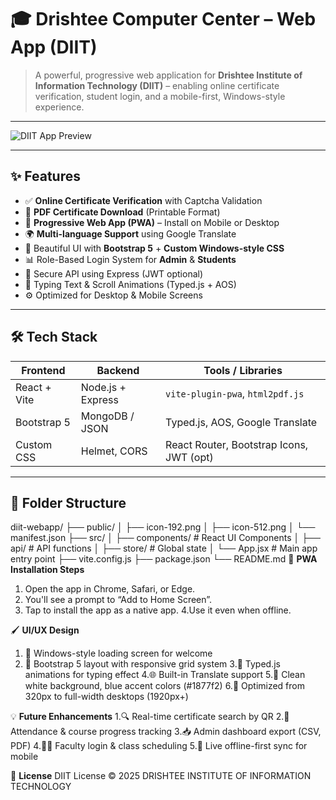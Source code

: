 # 🎓 Drishtee Computer Center – Web App (DIIT)

> A powerful, progressive web application for **Drishtee Institute of Information Technology (DIIT)** – enabling online certificate verification, student login, and a mobile-first, Windows-style experience.

---

![DIIT App Preview](https://github.com/user-attachments/assets/1e5ba55e-9a04-488b-bd00-7804b5a25491)

---

## ✨ **Features**

- ✅ **Online Certificate Verification** with Captcha Validation
- 🧾 **PDF Certificate Download** (Printable Format)
- 📲 **Progressive Web App (PWA)** – Install on Mobile or Desktop
- 🌍 **Multi-language Support** using Google Translate
- 🎨 Beautiful UI with **Bootstrap 5** + **Custom Windows-style CSS**
- 📊 Role-Based Login System for **Admin** & **Students**
- 🔐 Secure API using Express (JWT optional)
- 💬 Typing Text & Scroll Animations (Typed.js + AOS)
- ⚙️ Optimized for Desktop & Mobile Screens

---

## 🛠️ **Tech Stack**

| Frontend        | Backend           | Tools / Libraries                        |
|-----------------|-------------------|------------------------------------------|
| React + Vite    | Node.js + Express | `vite-plugin-pwa`, `html2pdf.js`         |
| Bootstrap 5     | MongoDB / JSON    | Typed.js, AOS, Google Translate          |
| Custom CSS      | Helmet, CORS      | React Router, Bootstrap Icons, JWT (opt) |

---

## 📁 Folder Structure
diit-webapp/
├── public/
│ ├── icon-192.png
│ ├── icon-512.png
│ └── manifest.json
├── src/
│ ├── components/ # React UI Components
│ ├── api/ # API functions
│ ├── store/ # Global state
│ └── App.jsx # Main app entry point
├── vite.config.js
├── package.json
└── README.md
📱 **PWA Installation Steps**
1. Open the app in Chrome, Safari, or Edge.
2. You'll see a prompt to “Add to Home Screen”.
3. Tap to install the app as a native app.
4.Use it even when offline.

🖌️ **UI/UX Design**
1. 🎯 Windows-style loading screen for welcome
2. 🧭 Bootstrap 5 layout with responsive grid system
3.💬 Typed.js animations for typing effect
4.🌐 Built-in Translate support
5.🎨 Clean white background, blue accent colors (#1877f2)
6.📱 Optimized from 320px to full-width desktops (1920px+)

💡 **Future Enhancements**
1.🔍 Real-time certificate search by QR
2.📅 Attendance & course progress tracking
3.📥 Admin dashboard export (CSV, PDF)
4.👨‍🏫 Faculty login & class scheduling
5.📶 Live offline-first sync for mobile

📄 **License**
DIIT License © 2025 DRISHTEE INSTITUTE OF INFORMATION TECHNOLOGY
